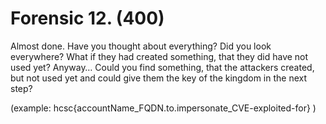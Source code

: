 # Forensic 12. (400)

Almost done. Have you thought about everything? Did you look everywhere? What if they had created something, that they did have not used yet? Anyway… Could you find something, that the attackers created, but not used yet and could give them the key of the kingdom in the next step?

(example: hcsc{accountName_FQDN.to.impersonate_CVE-exploited-for} )
